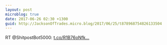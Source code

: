 ```yaml
---
layout: post
microblog: true
date: 2017-06-26 02:30 +1300
guid: http://JacksonOfTrades.micro.blog/2017/06/25/t878968754826133504.html
---
```

RT @ShitpostBot5000: [t.co/R1B76oNfk...](https://t.co/R1B76oNfkk)
